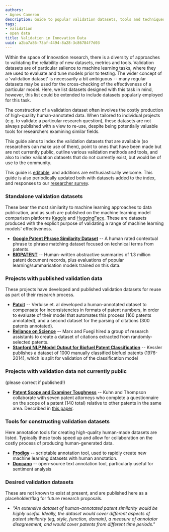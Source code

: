 ```yaml
---
authors:
- Agnes Cameron
description: Guide to popular validation datasets, tools and techniques for innovation research.
tags:
- validation
- open data
title: Validation in Innovation Data
uuid: a2ba7a86-73af-4494-8a28-3c86784f7d03
---
```


Within the space of Innovation research, there is a diversity of approaches to validating the reliability of new datasets, metrics and tools. Validation datasets are of particular salience to machine learning tasks, where they are used to evaluate and tune models prior to testing. The wider concept of a 'validation dataset' is necessarily a bit ambiguous -- many regular datasets may be used for the cross-checking of the effectiveness of a particular model. Here, we list datasets designed with this task in mind, however, this list could be extended to include datasets popularly employed for this task.

The construction of a validation dataset often involves the costly production of high-quality human-annotated data. When tailored to individual projects (e.g. to validate a particular research question), these datasets are not always published with a view to re-use, despite being potentially valuable tools for researchers examining similar fields. 

This guide aims to index the validation datasets that are available (so researchers can make use of them), point to ones that have been made but are not currently public, outline various validation methods and tools, and also to index validation datasets that do not currently exist, but would be of use to the community.

This guide is [editable](https://github.com/Innovation-Information-Initiative/Open-Innovation-Dataset-Index/blob/main/collections/validation.md), and additions are enthusiastically welcome. This guide is also periodically updated both with datasets added to the index, and responses to our [researcher survey](https://docs.google.com/forms/d/1FojKdh00M0JTVPAO5pocF3d3agItxttZ2MQzrV160I4/edit?pli=1#responses).

### Standalone validation datasets

These bear the most similarity to machine learning approaches to data publication, and as such are published on the machine learning model comparison platforms [Kaggle](https://www.kaggle.com/) and [HuggingFace](https://huggingface.co/). These are datasets produced with the explicit purpose of validating a range of machine learning models' effectiveness.

* **[Google Patent Phrase Similarity Dataset](https://iiindex.org/datasets/phrase_similarity.html)** -- A human rated contextual phrase to phrase matching dataset focused on technical terms from patents.
* **[BIGPATENT](https://iiindex.org/datasets/bigpatent.html)** -- Human-written abstractive summaries of 1.3 million patent document records, plus evaluations of popular learning/summarisation models trained on this data.

### Projects with published validation data

These projects have developed and published validation datasets for reuse as part of their research process.

* **[Patcit](https://iiindex.org/datasets/patcit.html)** -- Verluise et. al developed a human-annotated dataset to compensate for inconsistencies in formats of patent numbers, in order to evaluate of their model that automates this process (160 patents annotated), and a second dataset for the parsing of citations (300 patents annotated).
* **[Reliance on Science](https://iiindex.org/datasets/rons.html)** -- Marx and Fuegi hired a group of research assistants to create a dataset of citations extracted from randomly-selected patents.
* **[Stanford NLP Model Output for Biofuel Patent Classification](https://iiindex.org/datasets/biofuel_classification.html)** -- Kessler publishes a dataset of 1000 manually classified biofuel patents (1976-2014), which is split for validation of the classification model


### Projects with validation data not currently public

(please correct if published!)

* **[Patent Scope and Examiner Toughness](https://iiindex.org/datasets/patent_scope_toughness.html)** -- Kuhn and Thompson collaborate with seven patent attorneys who complete a questionnaire on the scope of a patent (140 total) relative to other patents in the same area. Described in [this paper](https://ssrn.com/abstract=2977273).

### Tools for constructing validation datasets

Here annotation tools for creating high-quality human-made datasets are listed. Typically these tools speed up and allow for collaboration on the costly process of producing human-generated data.

* **[Prodigy](https://iiindex.org/tools/prodigy.html)** -- scriptable annotation tool, used to rapidly create new machine learning datasets with human annotation.
* **[Doccano](https://github.com/doccano/doccano)** -- open-source text annotation tool, particularly useful for sentiment analysis

### Desired validation datasets

These are not known to exist at present, and are published here as a placeholder/flag for future research proposals.

* _"An extensive dataset of human-annotated patent similarity would be highly useful. Ideally, the dataset would cover different aspects of patent similarity (eg, style, function, domain), a measure of annotator disagreement, and would cover patents from different time periods."_
